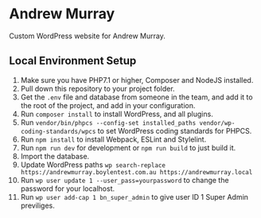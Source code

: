 # Andrew Murray

Custom WordPress website for Andrew Murray.

## Local Environment Setup

1. Make sure you have PHP7.1 or higher, Composer and NodeJS installed.
1. Pull down this repository to your project folder.
1. Get the `.env` file and database from someone in the team, and add it to the root of the project, and add in your configuration.
1. Run `composer install` to install WordPress, and all plugins.
1. Run `vendor/bin/phpcs --config-set installed_paths vendor/wp-coding-standards/wpcs` to set WordPress coding standards for PHPCS.
1. Run `npm install` to install Webpack, ESLint and Stylelint.
1. Run `npm run dev` for development or `npm run build` to just build it.
1. Import the database.
1. Update WordPress paths `wp search-replace https://andrewmurray.boylentest.com.au https://andrewmurray.local`
1. Run `wp user update 1 --user_pass=yourpassword` to change the password for your localhost.
1. Run `wp user add-cap 1 bn_super_admin` to give user ID 1 Super Admin previliges.
